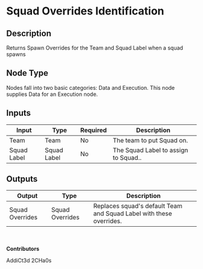 # Squad Overrides Identification

## Description
Returns Spawn Overrides for the Team and Squad Label when a squad spawns

## Node Type
Nodes fall into two basic categories: Data and Execution. This node supplies Data for an Execution node.

## Inputs
| Input            | Type             | Required | Description												    |
|------------------|------------------|----------|--------------------------------------------------------------|
| Team | Team| No | The team to put Squad on. |
| Squad Label | Squad Label | No | The Squad Label to assign to Squad.. |

## Outputs
| Output           | Type             | Description												     |
|------------------|------------------|--------------------------------------------------------------|
| Squad Overrides | Squad Overrides | Replaces squad's default Team and Squad Label with these overrides.

\
\
**Contributors**

AddiCt3d 2CHa0s